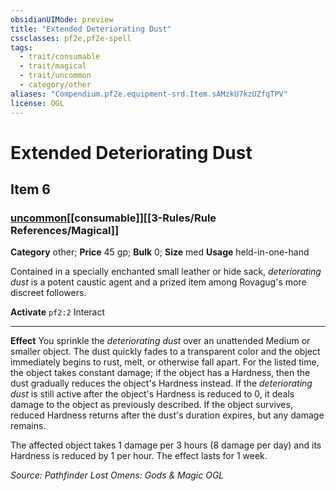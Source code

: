 ```yaml
---
obsidianUIMode: preview
title: "Extended Deteriorating Dust"
cssclasses: pf2e,pf2e-spell
tags:
  - trait/consumable
  - trait/magical
  - trait/uncommon
  - category/other
aliases: "Compendium.pf2e.equipment-srd.Item.sAMzkU7kzUZfqTPV"
license: OGL
---
```

# Extended Deteriorating Dust
## Item 6
### [uncommon](uncommon.md "Uncommon Rarity Trait")[[consumable]][[3-Rules/Rule References/Magical]]

**Category** other; 
**Price** 45 gp; 
**Bulk** 0; **Size** med
**Usage** held-in-one-hand

Contained in a specially enchanted small leather or hide sack, _deteriorating dust_ is a potent caustic agent and a prized item among Rovagug's more discreet followers.

**Activate** `pf2:2` Interact

* * *

**Effect** You sprinkle the _deteriorating dust_ over an unattended Medium or smaller object. The dust quickly fades to a transparent color and the object immediately begins to rust, melt, or otherwise fall apart. For the listed time, the object takes constant damage; if the object has a Hardness, then the dust gradually reduces the object's Hardness instead. If the _deteriorating dust_ is still active after the object's Hardness is reduced to 0, it deals damage to the object as previously described. If the object survives, reduced Hardness returns after the dust's duration expires, but any damage remains.

The affected object takes 1 damage per 3 hours (8 damage per day) and its Hardness is reduced by 1 per hour. The effect lasts for 1 week.

*Source: Pathfinder Lost Omens: Gods & Magic*
*OGL*